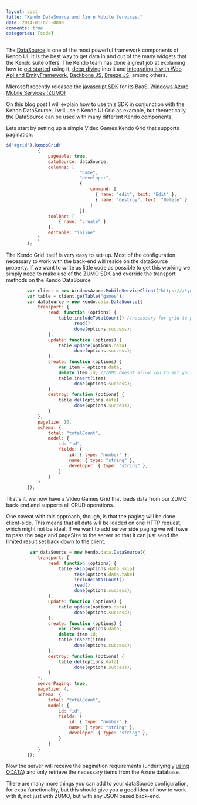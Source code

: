 ```yaml
---
layout: post
title: "Kendo DataSource and Azure Mobile Services."
date: 2014-01-07 -0800
comments: true
categories: [code]
---
```


The [DataSource](http://demos.kendoui.com/web/datasource/index.html) is one of the most powerful framework components of Kendo UI. It is the best way to get data in and out of the many widgets that the Kendo suite offers.
The Kendo team has done a great job at explaining how to [get started](http://docs.kendoui.com/getting-started/framework/datasource/overview) using it, [deep diving](http://www.kendoui.com/blogs/teamblog/posts/13-01-24/learning_kendo_data_datasource.aspx) into it and [integrating it with Web Api and EntityFramework](http://www.kendoui.com/blogs/teamblog/posts/12-10-25/using_kendo_ui_with_mvc4_webapi_odata_and_ef.aspx), [Backbone JS](http://www.kendoui.com/blogs/teamblog/posts/13-02-07/wrapping_a_backbone_collection_in_a_kendo_data_datasource.aspx), [Breeze JS](http://www.kendoui.com/blogs/teamblog/posts/13-02-21/breeze_js_and_the_kendo_ui_datasource.aspx), among others.

Microsoft recently released the [javascript SDK](http://msdn.microsoft.com/en-us/library/windowsazure/jj554207.aspx) for its BaaS, [Windows Azure Mobile Services (ZUMO)](http://www.windowsazure.com/en-us/develop/mobile/)

On this blog post I will explain how to use this SDK in conjunction with the Kendo DataSource.
I will use a Kendo UI Grid as example, but theoretically the DataSource can be used with many different Kendo components.

Lets start by setting up a simple Video Games Kendo Grid that supports pagination.

```javascript
$("#grid").kendoGrid(
            {
                pageable: true,
                dataSource: dataSource,
                columns: [
                            "name",
                            "developer",
                            {
                                command: [
                                  { name: "edit", text: "Edit" },
                                  { name: "destroy", text: "Delete" }
                                ]
                            }],
                toolbar: [
                    { name: "create" }
                ],
                editable: "inline"
            }
        );
```

The Kendo Grid itself is very easy to set-up. Most of the configuration necessary to work with the back-end will reside on the dataSource property.
if we want to write as little code as possible to get this working we simply need to make use of the ZUMO SDK and override the transport methods on the Kendo DataSource


```javascript
		var client = new WindowsAzure.MobileServiceClient("https:///*your ZUMO service name here*/.azure-mobile.net/", "/*Your API KEY here*/");
        var table = client.getTable("games");
    	var dataSource = new kendo.data.DataSource({
            transport: {
                read: function (options) {
                    table.includeTotalCount() //necessary for grid to paginate
                         .read()
                         .done(options.success);
                },
                update: function (options) {
                    table.update(options.data)
                         .done(options.success);
                },
                create: function (options) {
                    var item = options.data;
                    delete item.id; //ZUMO doesnt allow you to set your own ID. It gets auto generated.
                    table.insert(item)
                         .done(options.success);
                },
                destroy: function (options) {
                    table.del(options.data)
                         .done(options.success);
                }
            },
            pageSize: 10,
            schema: {
                total: "totalCount",
                model: {
                    id: "id",
                    fields: {
                        id: { type: "number" },
                        name: { type: "string" },
                        developer: { type: "string" },
                    }
                }
            }
        });
```

That's it, we now have a Video Games Grid that loads data from our ZUMO back-end and supports all CRUD operations.

One caveat with this approach, though, is that the paging will be done client-side. This means that all data will be loaded on one HTTP request, which might not be ideal.
If we want to add server side paging we will have to pass the page and pageSize to the server so that it can just send the limited result set back down to the client.


```javascript
         var dataSource = new kendo.data.DataSource({
            transport: {
                read: function (options) {
                    table.skip(options.data.skip)
                         .take(options.data.take)
                         .includeTotalCount()
                         .read()
                         .done(options.success);
                },
                update: function (options) {
                    table.update(options.data)
                         .done(options.success);
                },
                create: function (options) {
                    var item = options.data;
                    delete item.id;
                    table.insert(item)
                         .done(options.success);
                },
                destroy: function (options) {
                    table.del(options.data)
                         .done(options.success);
                }
            },
            serverPaging: true,
            pageSize: 4,
            schema: {
                total: "totalCount",
                model: {
                    id: "id",
                    fields: {
                        id: { type: "number" },
                        name: { type: "string" },
                        developer: { type: "string" },
                    }
                }
            }
        });
```

Now the server will receive the pagination requirements (underlyingly [using ODATA](http://msdn.microsoft.com/en-us/library/windowsazure/jj677199.aspx)) and only retrieve the necessary items from the Azure database.

There are many more things you can add to your dataSource configuration, for extra functionality, but this should give you a good idea of how to work with it, not just with ZUMO, but with any JSON based back-end.